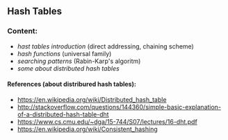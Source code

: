 ## Hash Tables

### Content:
* _hast tables introduction_ (direct addressing, chaining scheme)
* _hash functions_ (universal family)
* _searching patterns_ (Rabin-Karp's algoritm)
* _some about distributed hash tables_

#### References (about distribured hash tables):
* https://en.wikipedia.org/wiki/Distributed_hash_table
* http://stackoverflow.com/questions/144360/simple-basic-explanation-of-a-distributed-hash-table-dht
* https://www.cs.cmu.edu/~dga/15-744/S07/lectures/16-dht.pdf
* https://en.wikipedia.org/wiki/Consistent_hashing
